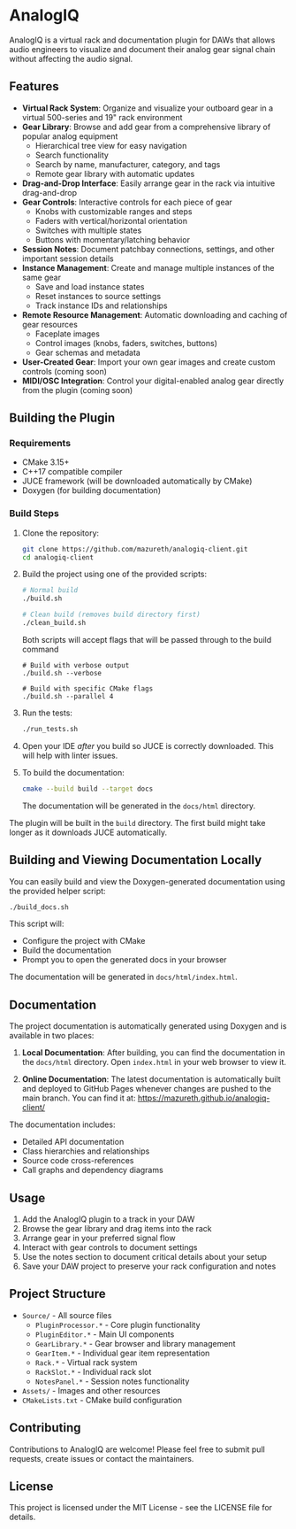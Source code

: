 # AnalogIQ

AnalogIQ is a virtual rack and documentation plugin for DAWs that allows audio engineers to visualize and document their analog gear signal chain without affecting the audio signal.

## Features

- **Virtual Rack System**: Organize and visualize your outboard gear in a virtual 500-series and 19" rack environment
- **Gear Library**: Browse and add gear from a comprehensive library of popular analog equipment
  - Hierarchical tree view for easy navigation
  - Search functionality
  - Search by name, manufacturer, category, and tags
  - Remote gear library with automatic updates
- **Drag-and-Drop Interface**: Easily arrange gear in the rack via intuitive drag-and-drop
- **Gear Controls**: Interactive controls for each piece of gear
  - Knobs with customizable ranges and steps
  - Faders with vertical/horizontal orientation
  - Switches with multiple states
  - Buttons with momentary/latching behavior
- **Session Notes**: Document patchbay connections, settings, and other important session details
- **Instance Management**: Create and manage multiple instances of the same gear
  - Save and load instance states
  - Reset instances to source settings
  - Track instance IDs and relationships
- **Remote Resource Management**: Automatic downloading and caching of gear resources
  - Faceplate images
  - Control images (knobs, faders, switches, buttons)
  - Gear schemas and metadata
- **User-Created Gear**: Import your own gear images and create custom controls (coming soon)
- **MIDI/OSC Integration**: Control your digital-enabled analog gear directly from the plugin (coming soon)

## Building the Plugin

### Requirements

- CMake 3.15+
- C++17 compatible compiler
- JUCE framework (will be downloaded automatically by CMake)
- Doxygen (for building documentation)

### Build Steps

1. Clone the repository:
   ```bash
   git clone https://github.com/mazureth/analogiq-client.git
   cd analogiq-client
   ```

2. Build the project using one of the provided scripts:
   ```bash
   # Normal build
   ./build.sh
   
   # Clean build (removes build directory first)
   ./clean_build.sh
   ```

   Both scripts will accept flags that will be passed through to the build command

   ```
   # Build with verbose output
   ./build.sh --verbose
   
   # Build with specific CMake flags
   ./build.sh --parallel 4
   ```

3. Run the tests:
   ```bash
   ./run_tests.sh
   ```

4. Open your IDE _after_ you build so JUCE is correctly downloaded. This will help with linter issues.

5. To build the documentation:
   ```bash
   cmake --build build --target docs
   ```
   The documentation will be generated in the `docs/html` directory.

The plugin will be built in the `build` directory. The first build might take longer as it downloads JUCE automatically.

## Building and Viewing Documentation Locally

You can easily build and view the Doxygen-generated documentation using the provided helper script:

```sh
./build_docs.sh
```

This script will:
- Configure the project with CMake
- Build the documentation
- Prompt you to open the generated docs in your browser

The documentation will be generated in `docs/html/index.html`.

## Documentation

The project documentation is automatically generated using Doxygen and is available in two places:

1. **Local Documentation**: After building, you can find the documentation in the `docs/html` directory. Open `index.html` in your web browser to view it.

2. **Online Documentation**: The latest documentation is automatically built and deployed to GitHub Pages whenever changes are pushed to the main branch. You can find it at: https://mazureth.github.io/analogiq-client/

The documentation includes:
- Detailed API documentation
- Class hierarchies and relationships
- Source code cross-references
- Call graphs and dependency diagrams

## Usage

1. Add the AnalogIQ plugin to a track in your DAW
2. Browse the gear library and drag items into the rack
3. Arrange gear in your preferred signal flow
4. Interact with gear controls to document settings
5. Use the notes section to document critical details about your setup
6. Save your DAW project to preserve your rack configuration and notes

## Project Structure

- `Source/` - All source files
  - `PluginProcessor.*` - Core plugin functionality
  - `PluginEditor.*` - Main UI components
  - `GearLibrary.*` - Gear browser and library management
  - `GearItem.*` - Individual gear item representation
  - `Rack.*` - Virtual rack system
  - `RackSlot.*` - Individual rack slot
  - `NotesPanel.*` - Session notes functionality
- `Assets/` - Images and other resources
- `CMakeLists.txt` - CMake build configuration

## Contributing

Contributions to AnalogIQ are welcome! Please feel free to submit pull requests, create issues or contact the maintainers.

## License

This project is licensed under the MIT License - see the LICENSE file for details. 
